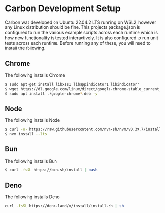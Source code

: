 # Carbon Development Setup

Carbon was developed on Ubuntu 22.04.2 LTS running on WSL2, however any Linux distribution should be fine. This projects package.json is configured to run the various example scripts across each runtime which is how new functionality is tested interactively. It is also configured to run unit tests across each runtime. Before running any of these, you will need to install the following.

## Chrome

The following installs Chrome

```bash
$ sudo apt-get install libxss1 libappindicator1 libindicator7
$ wget https://dl.google.com/linux/direct/google-chrome-stable_current_amd64.deb
$ sudo apt install ./google-chrome*.deb -y
```

## Node          

The following installs Node

```bash
$ curl -o- https://raw.githubusercontent.com/nvm-sh/nvm/v0.39.7/install.sh | bash
$ nvm install --lts

```
## Bun

The following installs Bun

```bash
$ curl -fsSL https://bun.sh/install | bash
```

## Deno

The following installs Deno

```bash
curl -fsSL https://deno.land/x/install/install.sh | sh
```